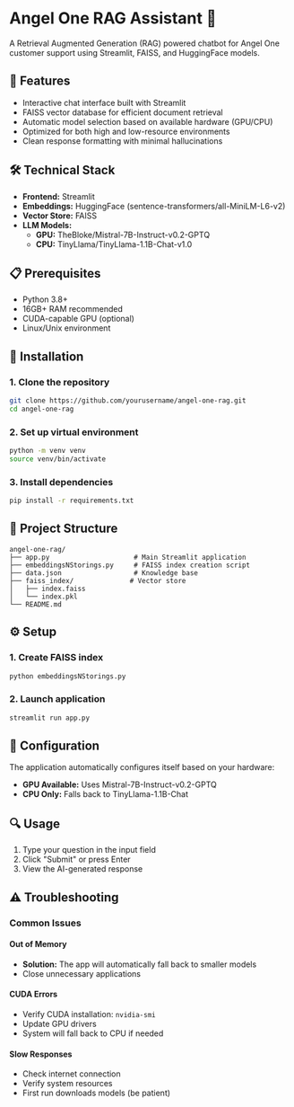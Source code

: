 # Angel One RAG Assistant 🤖

A Retrieval Augmented Generation (RAG) powered chatbot for Angel One customer support using Streamlit, FAISS, and HuggingFace models.

## 🌟 Features

- Interactive chat interface built with Streamlit
- FAISS vector database for efficient document retrieval
- Automatic model selection based on available hardware (GPU/CPU)
- Optimized for both high and low-resource environments
- Clean response formatting with minimal hallucinations

## 🛠️ Technical Stack

- **Frontend:** Streamlit
- **Embeddings:** HuggingFace (sentence-transformers/all-MiniLM-L6-v2)
- **Vector Store:** FAISS
- **LLM Models:**
  - **GPU:** TheBloke/Mistral-7B-Instruct-v0.2-GPTQ
  - **CPU:** TinyLlama/TinyLlama-1.1B-Chat-v1.0

## 📋 Prerequisites

- Python 3.8+
- 16GB+ RAM recommended
- CUDA-capable GPU (optional)
- Linux/Unix environment

## 🚀 Installation

### 1. Clone the repository

```bash
git clone https://github.com/yourusername/angel-one-rag.git
cd angel-one-rag
```

### 2. Set up virtual environment

```bash
python -m venv venv
source venv/bin/activate
```

### 3. Install dependencies

```bash
pip install -r requirements.txt
```

## 💾 Project Structure

```
angel-one-rag/
├── app.py                     # Main Streamlit application
├── embeddingsNStorings.py     # FAISS index creation script
├── data.json                  # Knowledge base
├── faiss_index/              # Vector store
│   ├── index.faiss
│   └── index.pkl
└── README.md
```

## ⚙️ Setup

### 1. Create FAISS index

```bash
python embeddingsNStorings.py
```

### 2. Launch application

```bash
streamlit run app.py
```

## 🔧 Configuration

The application automatically configures itself based on your hardware:
- **GPU Available:** Uses Mistral-7B-Instruct-v0.2-GPTQ
- **CPU Only:** Falls back to TinyLlama-1.1B-Chat

## 🔍 Usage

1. Type your question in the input field
2. Click "Submit" or press Enter
3. View the AI-generated response

## ⚠️ Troubleshooting

### Common Issues

#### Out of Memory
- **Solution:** The app will automatically fall back to smaller models
- Close unnecessary applications

#### CUDA Errors
- Verify CUDA installation: `nvidia-smi`
- Update GPU drivers
- System will fall back to CPU if needed

#### Slow Responses
- Check internet connection
- Verify system resources
- First run downloads models (be patient)